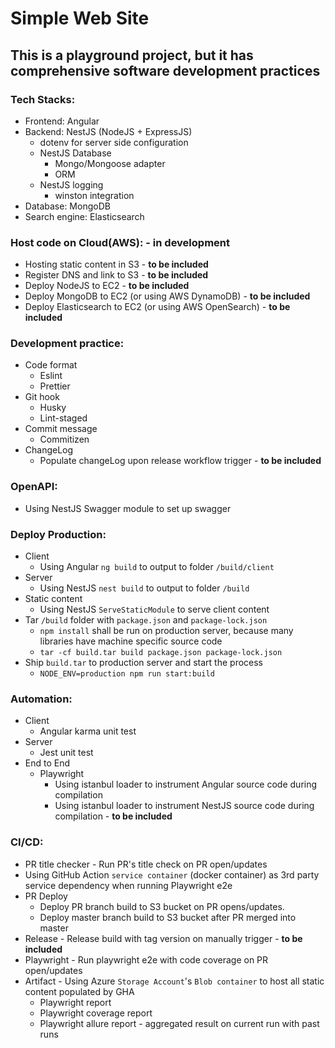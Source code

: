 # Simple Web Site

## This is a playground project, but it has comprehensive software development practices

### Tech Stacks:

- Frontend: Angular
- Backend: NestJS (NodeJS + ExpressJS)
  - dotenv for server side configuration
  - NestJS Database
    - Mongo/Mongoose adapter
    - ORM
  - NestJS logging
    - winston integration
- Database: MongoDB
- Search engine: Elasticsearch

### Host code on Cloud(AWS): - in development

- Hosting static content in S3 - **to be included**
- Register DNS and link to S3 - **to be included**
- Deploy NodeJS to EC2 - **to be included**
- Deploy MongoDB to EC2 (or using AWS DynamoDB) - **to be included**
- Deploy Elasticsearch to EC2 (or using AWS OpenSearch) - **to be included**

### Development practice:

- Code format
  - Eslint
  - Prettier
- Git hook
  - Husky
  - Lint-staged
- Commit message
  - Commitizen
- ChangeLog
  - Populate changeLog upon release workflow trigger - **to be included**

### OpenAPI:

- Using NestJS Swagger module to set up swagger

### Deploy Production:

- Client
  - Using Angular `ng build` to output to folder `/build/client`
- Server
  - Using NestJS `nest build` to output to folder `/build`
- Static content
  - Using NestJS `ServeStaticModule` to serve client content
- Tar `/build` folder with `package.json` and `package-lock.json`
  - `npm install` shall be run on production server, because many libraries have machine specific source code
  - `tar -cf build.tar build package.json package-lock.json`
- Ship `build.tar` to production server and start the process
  - `NODE_ENV=production npm run start:build`

### Automation:

- Client
  - Angular karma unit test
- Server
  - Jest unit test
- End to End
  - Playwright
    - Using istanbul loader to instrument Angular source code during compilation
    - Using istanbul loader to instrument NestJS source code during compilation - **to be included**

### CI/CD:

- PR title checker - Run PR's title check on PR open/updates
- Using GitHub Action `service container` (docker container) as 3rd party service dependency when running Playwright e2e
- PR Deploy
  - Deploy PR branch build to S3 bucket on PR opens/updates.
  - Deploy master branch build to S3 bucket after PR merged into master
- Release - Release build with tag version on manually trigger - **to be included**
- Playwright - Run playwright e2e with code coverage on PR open/updates
- Artifact - Using Azure `Storage Account`'s `Blob container` to host all static content populated by GHA
  - Playwright report
  - Playwright coverage report
  - Playwright allure report - aggregated result on current run with past runs
